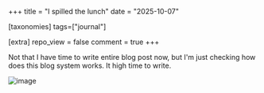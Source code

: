 +++
title = "I spilled the lunch"
date = "2025-10-07"


[taxonomies]
tags=["journal"]

[extra]
repo_view = false
comment = true
+++

Not that I have time to write entire blog post now, but I'm just checking how does this blog system works. It high time to write.


![image](/images/posts/dzien-swira-early-return.png)
